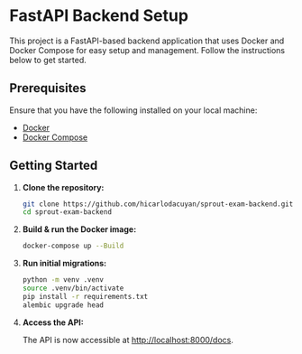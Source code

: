 # FastAPI Backend Setup

This project is a FastAPI-based backend application that uses Docker and Docker Compose for easy setup and management. Follow the instructions below to get started.

## Prerequisites

Ensure that you have the following installed on your local machine:

- [Docker](https://docs.docker.com/get-docker/)
- [Docker Compose](https://docs.docker.com/compose/install/)

## Getting Started

1. **Clone the repository:**

   ```bash
   git clone https://github.com/hicarlodacuyan/sprout-exam-backend.git
   cd sprout-exam-backend
   ```

2. **Build & run the Docker image:**

   ```bash
   docker-compose up --Build
   ```
3. **Run initial migrations:**

   ```bash
   python -m venv .venv
   source .venv/bin/activate 
   pip install -r requirements.txt
   alembic upgrade head
   ```

4. **Access the API:**

   The API is now accessible at [http://localhost:8000/docs](http://localhost:8000/docs).


